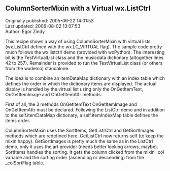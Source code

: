 ## ColumnSorterMixin with a Virtual wx.ListCtrl  
Originally published: 2005-06-22 14:01:53  
Last updated: 2006-08-02 13:07:53  
Author: Egor Zindy  
  
This recipe shows a way of using ColumnSorterMixin with virtual lists (wx.ListCtrl defined with the wx.LC_VIRTUAL flag). The sample code pretty much follows the wx.listctrl demo (provided with wxPython). The interesting bit is the TestVirtualList class and the musicdata dictionary (altogether lines 42 to 257). Remainder is provided to run the TestVirtualList class (or others from the wxdemo) standalone.

The idea is to combine an itemDataMap dictionary with an index table which defines the order in which the dictionary items are displayed. The actual display is handled by the virtual list using only the OnGetItemText, OnGetItemImage and OnGetItemAttr methods.

First of all, the 3 methods OnGetItemText OnGetItemImage and OnGetItemAttr must be declared. Following the ListCtrl demo and in addition to the self.itemDataMap dictionary, a self.itemIndexMap table defines the items order.

ColumnSorterMixin uses the SortItems, GetListrCtrl and GetSortImages  methods which are redefined here.
GetListCtrl now returns self (to keep the mixin happy). GetSortImages is pretty much the same as in the ListCtrl demo, only it uses the art provider (needs better looking arrows, maybe). SortItems handles the sorting. It gets the column clicked from the mixin _col variable and the sorting order (ascending or descending) from the _colSortFlag table.